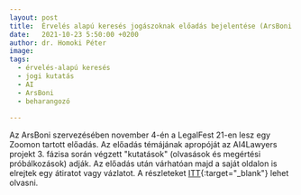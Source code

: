```yaml
---
layout: post
title:  Érvelés alapú keresés jogászoknak előadás bejelentése (ArsBoni LegalFest Zoom előadás)
date:   2021-10-23 5:50:00 +0200
author: dr. Homoki Péter
image: 
tags:
  - érvelés-alapú keresés
  - jogi kutatás
  - AI
  - ArsBoni
  - beharangozó
  
---
```


Az ArsBoni szervezésében november 4-én a LegalFest 21-en lesz egy Zoomon tartott előadás. Az előadás témájának apropóját az AI4Lawyers projekt 3. fázisa során végzett "kutatások" (olvasások és megértési próbálkozások) adják. Az előadás után várhatóan majd a saját oldalon is elrejtek egy átiratot vagy vázlatot. A részleteket [ITT](https://https://karrier.arsboni.hu/legal-fest-2021-osz/programok/erveles-alapu-kereses-jogaszoknak/){:target="_blank"} lehet olvasni.
